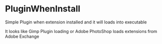# PluginWhenInstall
Simple Plugin when extension installed and it will loads into executable

It looks like Gimp Plugin loading or Adobe PhotoShop loads extensions from Adobe Exchange
